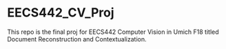 # EECS442_CV_Proj
This repo is the final proj for EECS442 Computer Vision in Umich F18 titled Document Reconstruction and Contextualization. 
